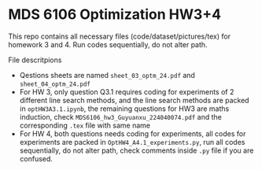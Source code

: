 # MDS 6106 Optimization HW3+4

This repo contains all necessary files (code/dataset/pictures/tex) for homework 3 and 4. Run codes sequentially, do not alter path.

File descritpions

- Qestions sheets are named `sheet_03_optm_24.pdf` and `sheet_04_optm_24.pdf`
- For HW 3, only question Q3.1 requires coding for experiments of 2 different line search methods, and the line search methods are packed in `optHW3A3.1.ipynb`, the remaining questions for HW3 are maths induction, check `MDS6106_hw3_Guyuanxu_224040074.pdf` and the corresponding `.tex` file with same name
- For HW 4, both questions needs coding for experiments, all codes for experiments are packed in `OptHW4_A4.1_experiments.py`, run all codes sequentially, do not alter path, check comments inside `.py` file if you are confused.
